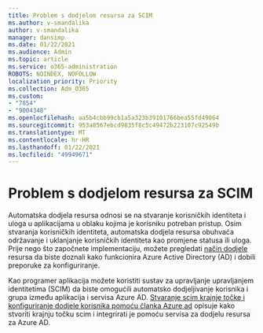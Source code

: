 ```yaml
---
title: Problem s dodjelom resursa za SCIM
ms.author: v-smandalika
author: v-smandalika
manager: dansimp
ms.date: 01/22/2021
ms.audience: Admin
ms.topic: article
ms.service: o365-administration
ROBOTS: NOINDEX, NOFOLLOW
localization_priority: Priority
ms.collection: Adm_O365
ms.custom:
- "7854"
- "9004348"
ms.openlocfilehash: aa5b4cbb99cb1a5a323b39101766bea55fd49064
ms.sourcegitcommit: 953a8567ebcd9835f8c5c49472b223107c92549b
ms.translationtype: MT
ms.contentlocale: hr-HR
ms.lasthandoff: 01/22/2021
ms.locfileid: "49949671"
---
```

# <a name="scim-provisioning-issue"></a>Problem s dodjelom resursa za SCIM

Automatska dodjela resursa odnosi se na stvaranje korisničkih identiteta i uloga u aplikacijama u oblaku kojima je korisniku potreban pristup. Osim stvaranja korisničkih identiteta, automatska dodjela resursa obuhvaća održavanje i uklanjanje korisničkih identiteta kao promjene statusa ili uloga. Prije nego što započnete implementaciju, možete pregledati [način dodjele](https://docs.microsoft.com/azure/active-directory/app-provisioning/how-provisioning-works) resursa da biste doznali kako funkcionira Azure Active Directory (AD) i dobili preporuke za konfiguriranje.

Kao programer aplikacija možete koristiti sustav za upravljanje upravljanjem identitetima (SCIM) da biste omogućili automatsko dodjeljivanje korisnika i grupa između aplikacija i servisa Azure AD. [Stvaranje scim krajnje točke i konfiguriranje dodjele korisnika pomoću članka Azure ad](https://docs.microsoft.com/azure/active-directory/app-provisioning/use-scim-to-provision-users-and-groups) opisuje kako stvoriti krajnju točku scim i integrirati je pomoću servisa za dodjelu resursa za Azure AD.



